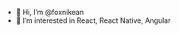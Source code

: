 - 👋 Hi, I’m @foxnikean
- 👀 I’m interested in React, React Native, Angular

<!---
foxnikean/foxnikean is a ✨ special ✨ repository because its `README.md` (this file) appears on your GitHub profile.
You can click the Preview link to take a look at your changes.
--->
